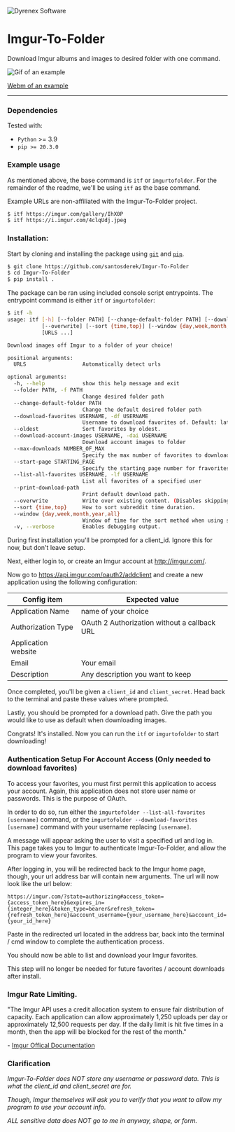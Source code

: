 ![Dyrenex Software](Dyrenex_Software.png)

# Imgur-To-Folder
Download Imgur albums and images to desired folder with one command.

![Gif of an example](https://giant.gfycat.com/AccurateHarmfulAmericanalligator.gif)

[Webm of an example](https://giant.gfycat.com/AccurateHarmfulAmericanalligator.webm)


---

### Dependencies

Tested with:

- `Python` >= 3.9
- `pip >= 20.3.0`


### Example usage

As mentioned above, the base command is `itf` or `imgurtofolder`. For the remainder of the readme, we'll be using `itf` as the base command.

Example URLs are non-affiliated with the Imgur-To-Folder project.

```bash
$ itf https://imgur.com/gallery/IhX0P
$ itf https://i.imgur.com/4clqUdj.jpeg
```

### Installation:

Start by cloning and installing the package using [`git`](https://git-scm.com/) and [`pip`](https://pypi.org/project/pip/).

```bash
$ git clone https://github.com/santosderek/Imgur-To-Folder
$ cd Imgur-To-Folder
$ pip install .
```

The package can be ran using included console script entrypoints. The entrypoint command is either `itf` or `imgurtofolder`:

```bash
$ itf -h
usage: itf [-h] [--folder PATH] [--change-default-folder PATH] [--download-favorites USERNAME] [--oldest] [--download-account-images USERNAME] [--max-downloads NUMBER_OF_MAX] [--start-page STARTING_PAGE] [--list-all-favorites USERNAME] [--print-download-path]
           [--overwrite] [--sort {time,top}] [--window {day,week,month,year,all}] [-v]
           [URLS ...]

Download images off Imgur to a folder of your choice!

positional arguments:
  URLS                  Automatically detect urls

optional arguments:
  -h, --help            show this help message and exit
  --folder PATH, -f PATH
                        Change desired folder path
  --change-default-folder PATH
                        Change the default desired folder path
  --download-favorites USERNAME, -df USERNAME
                        Username to download favorites of. Default: latest
  --oldest              Sort favorites by oldest.
  --download-account-images USERNAME, -dai USERNAME
                        Download account images to folder
  --max-downloads NUMBER_OF_MAX
                        Specify the max number of favorites to download
  --start-page STARTING_PAGE
                        Specify the starting page number for fravorites
  --list-all-favorites USERNAME, -lf USERNAME
                        List all favorites of a specified user
  --print-download-path
                        Print default download path.
  --overwrite           Write over existing content. (Disables skipping.)
  --sort {time,top}     How to sort subreddit time duration.
  --window {day,week,month,year,all}
                        Window of time for the sort method when using subreddit links. (Append "--sort top")
  -v, --verbose         Enables debugging output.
```

During first installation you'll be prompted for a client_id. Ignore this for now, but don't leave setup.

Next, either login to, or create an Imgur account at http://imgur.com/.

Now go to https://api.imgur.com/oauth2/addclient and create a new application using the following configuration:

| Config item | Expected value |
| ---- | ---- |
| Application Name | name of your choice |
| Authorization Type | OAuth 2 Authorization without a callback URL |
| Application website | <blank> |
| Email | Your email |
| Description | Any description you want to keep |


Once completed, you'll be given a `client_id` and `client_secret`. Head back to the terminal and paste these values where prompted.

Lastly, you should be prompted for a download path. Give the path you would like to use as default when downloading images.

Congrats! It's installed. Now you can run the `itf` or `imgurtofolder` to start downloading!

### Authentication Setup For Account Access (Only needed to download favorites)

To access your favorites, you must first permit this application to access your account. Again, this application does not store user name or passwords. This is the purpose of OAuth.

In order to do so, run either the `imgurtofolder --list-all-favorites [username]` command, or the `imgurtofolder --download-favorites [username]` command with your username replacing `[username]`.

A message will appear asking the user to visit a specified url and log in. This page takes you to Imgur to authenticate Imgur-To-Folder, and allow the program to view your favorites.

After logging in, you will be redirected back to the Imgur home page, though, your url address bar will contain new arguments. The url will now look like the url below:

`https://imgur.com/?state=authorizing#access_token={access_token_here}&expires_in={integer_here}&token_type=bearer&refresh_token={refresh_token_here}&account_username={your_username_here}&account_id={your_id_here}`

Paste in the redirected url located in the address bar, back into the terminal / cmd window to complete the authentication process.

You should now be able to list and download your Imgur favorites.

This step will no longer be needed for future favorites / account downloads after install.

### Imgur Rate Limiting.

"The Imgur API uses a credit allocation system to ensure fair distribution of capacity. Each application can allow approximately 1,250 uploads per day or approximately 12,500 requests per day. If the daily limit is hit five times in a month, then the app will be blocked for the rest of the month."

\- [Imgur Offical Documentation](https://apidocs.imgur.com/)

### Clarification

*Imgur-To-Folder does NOT store any username or password data. This is what the client_id and client_secret are for.*

*Though, Imgur themselves will ask you to verify that you want to allow my program to use your account info.*

*ALL sensitive data does NOT go to me in anyway, shape, or form.*
